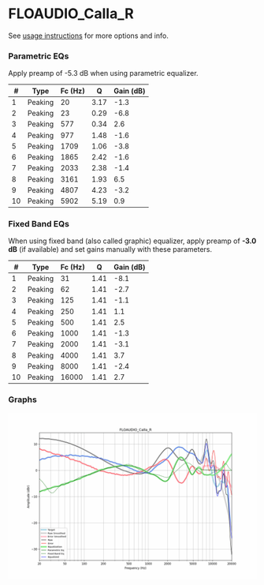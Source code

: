 # FLOAUDIO_Calla_R
See [usage instructions](https://github.com/jaakkopasanen/AutoEq#usage) for more options and info.

### Parametric EQs
Apply preamp of -5.3 dB when using parametric equalizer.

|   # | Type    |   Fc (Hz) |    Q |   Gain (dB) |
|-----|---------|-----------|------|-------------|
|   1 | Peaking |        20 | 3.17 |        -1.3 |
|   2 | Peaking |        23 | 0.29 |        -6.8 |
|   3 | Peaking |       577 | 0.34 |         2.6 |
|   4 | Peaking |       977 | 1.48 |        -1.6 |
|   5 | Peaking |      1709 | 1.06 |        -3.8 |
|   6 | Peaking |      1865 | 2.42 |        -1.6 |
|   7 | Peaking |      2033 | 2.38 |        -1.4 |
|   8 | Peaking |      3161 | 1.93 |         6.5 |
|   9 | Peaking |      4807 | 4.23 |        -3.2 |
|  10 | Peaking |      5902 | 5.19 |         0.9 |

### Fixed Band EQs
When using fixed band (also called graphic) equalizer, apply preamp of **-3.0 dB** (if available) and set gains manually with these parameters.

|   # | Type    |   Fc (Hz) |    Q |   Gain (dB) |
|-----|---------|-----------|------|-------------|
|   1 | Peaking |        31 | 1.41 |        -8.1 |
|   2 | Peaking |        62 | 1.41 |        -2.7 |
|   3 | Peaking |       125 | 1.41 |        -1.1 |
|   4 | Peaking |       250 | 1.41 |         1.1 |
|   5 | Peaking |       500 | 1.41 |         2.5 |
|   6 | Peaking |      1000 | 1.41 |        -1.3 |
|   7 | Peaking |      2000 | 1.41 |        -3.1 |
|   8 | Peaking |      4000 | 1.41 |         3.7 |
|   9 | Peaking |      8000 | 1.41 |        -2.4 |
|  10 | Peaking |     16000 | 1.41 |         2.7 |

### Graphs
![](./FLOAUDIO_Calla_R.png)
